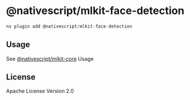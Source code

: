 # @nativescript/mlkit-face-detection

```javascript
ns plugin add @nativescript/mlkit-face-detection
```

## Usage

See [@nativescript/mlkit-core](/packages/mlkit-core/README.md) Usage
## License

Apache License Version 2.0
